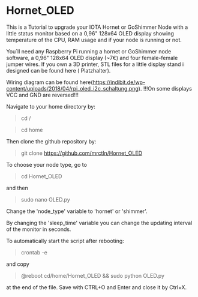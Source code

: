 # Hornet_OLED

This is a Tutorial to upgrade your IOTA Hornet or GoShimmer Node with a little status monitor based on a 0,96" 128x64 OLED display showing temperature of the CPU, RAM usage and if your node is running or not.

You´ll need any Raspberry Pi running a hornet or GoShimmer node software, a 0,96" 128x64 OLED display (~7€) and four female-female jumper wires. If you own a 3D printer, STL files for a little display stand i designed can be found here ( Platzhalter).

Wiring diagram can be found here(https://indibit.de/wp-content/uploads/2018/04/rpi_oled_i2c_schaltung.png). 
!!!On some displays VCC and GND are reversed!!!

Navigate to your home directory by:

>cd /

>cd home

Then clone the github repository by:

>git clone https://github.com/mrctln/Hornet_OLED

To choose your node type, go to

>cd Hornet_OLED

and then 

>sudo nano OLED.py

Change the 'node_type' variable to 'hornet' or 'shimmer'.

By changing the 'sleep_time' variable you can change the updating interval of the monitor in seconds.

To automatically start the script after rebooting:

>crontab -e

and copy

>@reboot cd/home/Hornet_OLED && sudo python OLED.py

at the end of the file. Save with CTRL+O and Enter and close it by Ctrl+X.

